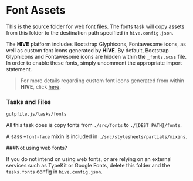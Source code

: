 # Font Assets

This is the source folder for web font files. The fonts task will copy assets from this folder to the destination path specified in `hive.config.json`.

The **HIVE** platform includes Bootstrap Glyphicons, Fontawesome icons, as well as custom font icons generated by **HIVE**. By default, Bootstrap Glyphicons and Fontawesome icons are hidden within the `_fonts.scss` file.  In order to enable these fonts, simply uncomment the appropriate import statement.

> For more details regarding custom font icons generated from within **HIVE**, click [here](../src/_icons).

### Tasks and Files
```
gulpfile.js/tasks/fonts
```
All this task does is copy fonts from `./src/fonts` to `./[DEST_PATH]/fonts`. 

A sass `+font-face` mixin is included in `./src/stylesheets/partials/mixins`.

###Not using web fonts?

If you do not intend on using web fonts, or are relying on an external services such as TypeKit or Google Fonts, delete this folder and the `tasks.fonts` config in `hive.config.json`.